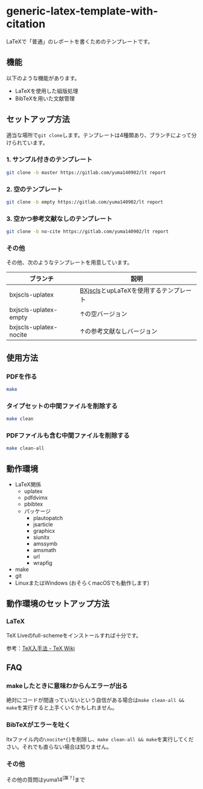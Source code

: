 # generic-latex-template-with-citation

LaTeXで「普通」のレポートを書くためのテンプレートです。

## 機能

以下のような機能があります。

- LaTeXを使用した組版処理
- BibTeXを用いた文献管理

## セットアップ方法

適当な場所で`git clone`します。テンプレートは4種類あり、ブランチによって分けられています。

### 1. サンプル付きのテンプレート

```sh
git clone -b master https://gitlab.com/yuma140902/lt report
```

### 2. 空のテンプレート

```sh
git clone -b empty https://gitlab.com/yuma140902/lt report
```

### 3. 空かつ参考文献なしのテンプレート

```sh
git clone -b no-cite https://gitlab.com/yuma140902/lt report
```

### その他

その他、次のようなテンプレートを用意しています。

| ブランチ | 説明 |
|-----------|-------------|
| bxjscls-uplatex | [BXjscls](https://texwiki.texjp.org/BXjscls)とupLaTeXを使用するテンプレート |
| bxjscls-uplatex-empty | ↑の空バージョン |
| bxjscls-uplatex-nocite | ↑の参考文献なしバージョン


## 使用方法

### PDFを作る

```sh
make
```

### タイプセットの中間ファイルを削除する

```sh
make clean
```

### PDFファイルも含む中間ファイルを削除する

```sh
make clean-all
```

## 動作環境

- LaTeX関係
  - uplatex
  - pdfdvimx
  - pbibtex
  - パッケージ
    - plautopatch
    - jsarticle
    - graphicx
    - siunitx
    - amssymb
    - amsmath
    - url
    - wrapfig
- make
- git
- LinuxまたはWindows (おそらくmacOSでも動作します)

## 動作環境のセットアップ方法

### LaTeX

TeX Liveのfull-schemeをインストールすれば十分です。

参考：[TeX入手法 - TeX Wiki](https://texwiki.texjp.org/?TeX入手法)

## FAQ

### makeしたときに意味わからんエラーが出る

絶対にコードが間違っていないという自信がある場合は`make clean-all && make`を実行すると上手くいくかもしれません。

### BibTeXがエラーを吐く

ltxファイル内の`\nocite*{}`を削除し、`make clean-all && make`を実行してください。それでも直らない場合は知りません。

### その他

その他の質問はyuma14<sup>[誰？]</sup>まで
